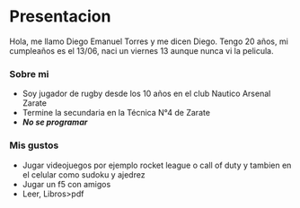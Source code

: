 # Presentacion

Hola, me llamo Diego Emanuel Torres y me dicen Diego. Tengo 20 años, mi cumpleaños es el 13/06, naci un viernes 13 aunque nunca vi la pelicula.

### Sobre mi
+ Soy jugador de rugby desde los 10 años en el club Nautico Arsenal Zarate
+ Termine la secundaria en la Técnica N°4 de Zarate
+ ***No se programar***
### Mis gustos
- Jugar videojuegos por ejemplo rocket league o call of duty y tambien en el celular como sudoku y ajedrez
- Jugar un f5 con amigos
- Leer, Libros>pdf
